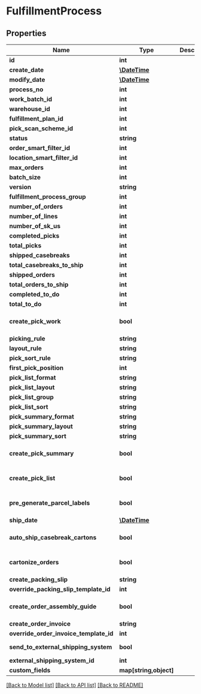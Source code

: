 # FulfillmentProcess

## Properties
Name | Type | Description | Notes
------------ | ------------- | ------------- | -------------
**id** | **int** |  | [optional] 
**create_date** | [**\DateTime**](\DateTime.md) |  | [optional] 
**modify_date** | [**\DateTime**](\DateTime.md) |  | [optional] 
**process_no** | **int** |  | [optional] 
**work_batch_id** | **int** |  | [optional] 
**warehouse_id** | **int** |  | 
**fulfillment_plan_id** | **int** |  | 
**pick_scan_scheme_id** | **int** |  | 
**status** | **string** |  | 
**order_smart_filter_id** | **int** |  | [optional] 
**location_smart_filter_id** | **int** |  | [optional] 
**max_orders** | **int** |  | [optional] 
**batch_size** | **int** |  | [optional] 
**version** | **string** |  | [optional] 
**fulfillment_process_group** | **int** |  | [optional] 
**number_of_orders** | **int** |  | [optional] 
**number_of_lines** | **int** |  | [optional] 
**number_of_sk_us** | **int** |  | [optional] 
**completed_picks** | **int** |  | [optional] 
**total_picks** | **int** |  | [optional] 
**shipped_casebreaks** | **int** |  | [optional] 
**total_casebreaks_to_ship** | **int** |  | [optional] 
**shipped_orders** | **int** |  | [optional] 
**total_orders_to_ship** | **int** |  | [optional] 
**completed_to_do** | **int** |  | [optional] 
**total_to_do** | **int** |  | [optional] 
**create_pick_work** | **bool** |  | [optional] [default to false]
**picking_rule** | **string** |  | [optional] 
**layout_rule** | **string** |  | [optional] 
**pick_sort_rule** | **string** |  | [optional] 
**first_pick_position** | **int** |  | [optional] 
**pick_list_format** | **string** |  | [optional] 
**pick_list_layout** | **string** |  | [optional] 
**pick_list_group** | **string** |  | [optional] 
**pick_list_sort** | **string** |  | [optional] 
**pick_summary_format** | **string** |  | [optional] 
**pick_summary_layout** | **string** |  | [optional] 
**pick_summary_sort** | **string** |  | [optional] 
**create_pick_summary** | **bool** |  | [optional] [default to false]
**create_pick_list** | **bool** |  | [optional] [default to false]
**pre_generate_parcel_labels** | **bool** |  | [optional] [default to false]
**ship_date** | [**\DateTime**](\DateTime.md) |  | [optional] 
**auto_ship_casebreak_cartons** | **bool** |  | [optional] [default to false]
**cartonize_orders** | **bool** |  | [optional] [default to false]
**create_packing_slip** | **string** |  | 
**override_packing_slip_template_id** | **int** |  | [optional] 
**create_order_assembly_guide** | **bool** |  | [optional] [default to false]
**create_order_invoice** | **string** |  | 
**override_order_invoice_template_id** | **int** |  | [optional] 
**send_to_external_shipping_system** | **bool** |  | [default to false]
**external_shipping_system_id** | **int** |  | [optional] 
**custom_fields** | **map[string,object]** |  | [optional] 

[[Back to Model list]](../README.md#documentation-for-models) [[Back to API list]](../README.md#documentation-for-api-endpoints) [[Back to README]](../README.md)


